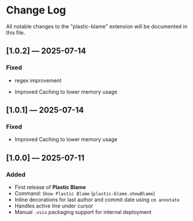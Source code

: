 # Change Log

All notable changes to the "plastic-blame" extension will be documented in this file.

## [1.0.2] — 2025-07-14
### Fixed
- regex improvement

- Improved Caching to lower memory usage
## [1.0.1] — 2025-07-14
### Fixed
- Improved Caching to lower memory usage

## [1.0.0] — 2025-07-11
### Added
- First release of **Plastic Blame**
- Command: `Show Plastic Blame` (`plastic-blame.showBlame`)
- Inline decorations for last author and commit date using `cm annotate`
- Handles active line under cursor
- Manual `.vsix` packaging support for internal deployment
